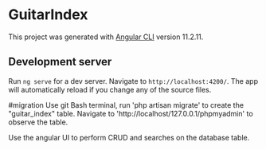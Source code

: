 # GuitarIndex

This project was generated with [Angular CLI](https://github.com/angular/angular-cli) version 11.2.11.

## Development server

Run `ng serve` for a dev server. Navigate to `http://localhost:4200/`. The app will automatically reload if you change any of the source files.

#migration
Use git Bash terminal, run 'php artisan migrate' to create the "guitar_index" table. Navigate to 'http://localhost/127.0.0.1/phpmyadmin' to observe the table.

Use the angular UI to perform CRUD and searches on the database table.
